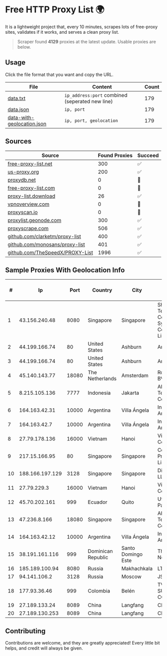 
# Free HTTP Proxy List 🌍

It is a lightweight project that, every 10 minutes, scrapes lots of free-proxy sites, validates if it works, and serves a clean proxy list.


> Scraper found **4129** proxies at the latest update. Usable proxies are below.

## Usage

Click the file format that you want and copy the URL.


|File|Content|Count|
|----|-------|-----|
|[data.txt](https://raw.githubusercontent.com/themiralay/Proxy-List-World/master/data.txt)|`ip_address:port` combined (seperated new line)|179|
|[data.json](https://raw.githubusercontent.com/themiralay/Proxy-List-World/master/data.json)|`ip, port`|179|
|[data-with-geolocation.json](https://raw.githubusercontent.com/themiralay/Proxy-List-World/master/data-with-geolocation.json)|`ip, port, geolocation`|179|

## Sources

|Source|Found Proxies|Succeed|
|------|-------------|-------|
|[free-proxy-list.net](https://free-proxy-list.net)|300|✅|
|[us-proxy.org](https://www.us-proxy.org)|200|✅|
|[proxydb.net](http://proxydb.net)|0|🚫|
|[free-proxy-list.com](https://free-proxy-list.com/?page=&port=&type%5B%5D=http&type%5B%5D=https&up_time=0&search=Search)|0|🚫|
|[proxy-list.download](https://www.proxy-list.download/HTTP)|26|✅|
|[vpnoverview.com](https://vpnoverview.com/privacy/anonymous-browsing/free-proxy-servers)|0|🚫|
|[proxyscan.io](https://www.proxyscan.io)|0|🚫|
|[proxylist.geonode.com](https://proxylist.geonode.com/api/proxy-list?limit=300&page=1&sort_by=lastChecked&sort_type=desc&protocols=http,https)|300|✅|
|[proxyscrape.com](https://api.proxyscrape.com/v2/?request=displayproxies&protocol=http&timeout=10000&country=all&ssl=all&anonymity=all)|506|✅|
|[github.com/clarketm/proxy-list](https://raw.githubusercontent.com/clarketm/proxy-list/master/proxy-list-raw.txt)|400|✅|
|[github.com/monosans/proxy-list](https://raw.githubusercontent.com/monosans/proxy-list/main/proxies/http.txt)|401|✅|
|[github.com/TheSpeedX/PROXY-List](https://raw.githubusercontent.com/TheSpeedX/PROXY-List/master/http.txt)|1996|✅|


## Sample Proxies With Geolocation Info

|#|Ip|Port|Country|City|Internet Service Provider|
|-|--|----|-------|----|-------------------------|
|1|43.156.240.48|8080|Singapore|Singapore|Shenzhen Tencent Computer Systems Company Limited|
|2|44.199.166.74|80|United States|Ashburn|Amazon.com|
|3|44.199.166.74|80|United States|Ashburn|Amazon.com|
|4|45.140.143.77|18080|The Netherlands|Amsterdam|RoyaleHosting BV|
|5|8.215.105.136|7777|Indonesia|Jakarta|Alibaba (US) Technology Co., Ltd.|
|6|164.163.42.31|10000|Argentina|Villa Ángela|Interret Villa Angela SRL|
|7|164.163.42.7|10000|Argentina|Villa Ángela|Interret Villa Angela SRL|
|8|27.79.178.136|16000|Vietnam|Hanoi|Viettel Corporation|
|9|217.15.166.95|80|Singapore|Singapore|Contabo Asia Private Limited|
|10|188.166.197.129|3128|Singapore|Singapore|DigitalOcean, LLC|
|11|27.79.229.3|16000|Vietnam|Hanoi|Viettel Corporation|
|12|45.70.202.161|999|Ecuador|Quito|Ufinet Panama S.A.|
|13|47.236.8.166|18080|Singapore|Singapore|Alibaba (US) Technology Co., Ltd.|
|14|164.163.42.12|10000|Argentina|Villa Ángela|Interret Villa Angela SRL|
|15|38.191.161.116|999|Dominican Republic|Santo Domingo Este|Three Networks SRL|
|16|185.189.100.94|8080|Russia|Makhachkala|LTD "Erline"|
|17|94.141.106.2|3128|Russia|Moscow|JSC Mastertel|
|18|177.93.36.46|999|Colombia|Belén|TV AZTECA SUCURSAL COLOMBIA|
|19|27.189.133.24|8089|China|Langfang|Chinanet|
|20|27.189.130.253|8089|China|Langfang|Chinanet|



## Contributing

Contributions are welcome, and they are greatly appreciated! Every
little bit helps, and credit will always be given.

